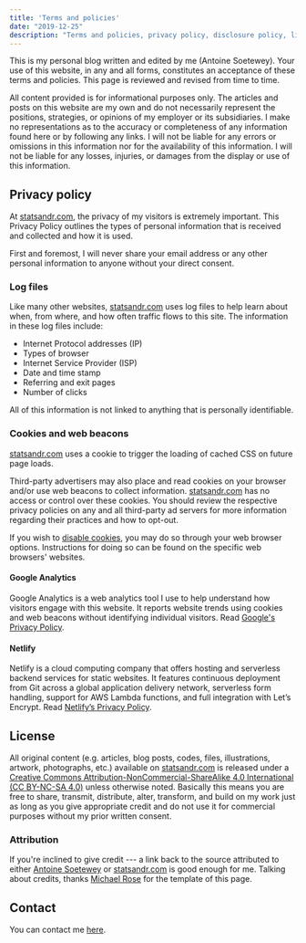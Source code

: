 ```yaml
---
title: 'Terms and policies'
date: "2019-12-25"
description: "Terms and policies, privacy policy, disclosure policy, license and attribution for the blog Stats and R"
---
```


This is my personal blog written and edited by me (Antoine Soetewey). Your use of this website, in any and all forms, constitutes an acceptance of these terms and policies. This page is reviewed and revised from time to time.

All content provided is for informational purposes only. The articles and posts on this website are my own and do not necessarily represent the positions, strategies, or opinions of my employer or its subsidiaries. I make no representations as to the accuracy or completeness of any information found here or by following any links. I will not be liable for any errors or omissions in this information nor for the availability of this information. I will not be liable for any losses, injuries, or damages from the display or use of this information.

## Privacy policy

At [statsandr.com](/), the privacy of my visitors is extremely important. This Privacy Policy outlines the types of personal information that is received and collected and how it is used.

First and foremost, I will never share your email address or any other personal information to anyone without your direct consent.

### Log files

Like many other websites, [statsandr.com](/) uses log files to help learn about when, from where, and how often traffic flows to this site. The information in these log files include:

- Internet Protocol addresses (IP)
- Types of browser
- Internet Service Provider (ISP)
- Date and time stamp
- Referring and exit pages
- Number of clicks

All of this information is not linked to anything that is personally identifiable.

### Cookies and web beacons

[statsandr.com](/) uses a cookie to trigger the loading of cached CSS on future page loads.

Third-party advertisers may also place and read cookies on your browser and/or use web beacons to collect information. [statsandr.com](/) has no access or control over these cookies. You should review the respective privacy policies on any and all third-party ad servers for more information regarding their practices and how to opt-out.

If you wish to [disable cookies](https://cookies.insites.com/disable-cookies/), you may do so through your web browser options. Instructions for doing so can be found on the specific web browsers' websites.

<!---#### Amazon

Amazon, a third party affiliate marketing network, uses cookies to help make sure I get a commission when you buy a product after clicking on a link or ad banner that takes you to the site of one of their merchants. Read [Amazon's Privacy Notice](https://www.amazon.com/gp/help/customer/display.html?nodeId=468496).-->

#### Google Analytics

Google Analytics is a web analytics tool I use to help understand how visitors engage with this website. It reports website trends using cookies and web beacons without identifying individual visitors. Read [Google's Privacy Policy](https://policies.google.com/privacy?hl=en).

#### Netlify

Netlify is a cloud computing company that offers hosting and serverless backend services for static websites. It features continuous deployment from Git across a global application delivery network, serverless form handling, support for AWS Lambda functions, and full integration with Let’s Encrypt. Read [Netlify’s Privacy Policy](https://www.netlify.com/privacy/).

<!---## Disclosure policy

I make money on this website through affiliate programs. If you click an affiliate link or ad banner and buy the product, you help support this website because I will get a percentage of that sale.

What this means for you:

* I became an affiliate to earn revenue towards the costs of running and maintaining this website. Where I have direct control over which ads are served on this website I offer only products that are directly related to the topic of this website and products that a reader/subscriber would have a genuine interest in or need of.
* I do not and will not recommend a product just for the sake of making money.
* I do not let the compensation I receive influence the content, topics, posts, or opinions expressed on this website.
* I respect and value my readers too much to write anything other than my own genuine and objective opinions and advice.

Just like this website, my disclosure policy is a work in progress. As the revenue streams evolve, so will this page.-->

## License

All original content (e.g. articles, blog posts, codes, files, illustrations, artwork, photographs, etc.) available on [statsandr.com](/) is released under a [Creative Commons Attribution-NonCommercial-ShareAlike 4.0 International (CC BY-NC-SA 4.0)](https://creativecommons.org/licenses/by-nc-sa/4.0/) unless otherwise noted. Basically this means you are free to share, transmit, distribute, alter, transform, and build on my work just as long as you give appropriate credit and do not use it for commercial purposes without my prior written consent.

### Attribution

If you're inclined to give credit --- a link back to the source attributed to either [Antoine Soetewey](/) or [statsandr.com](/) is good enough for me. Talking about credits, thanks [Michael Rose](https://mademistakes.com) for the template of this page.

## Contact

You can contact me [here](/contact/).